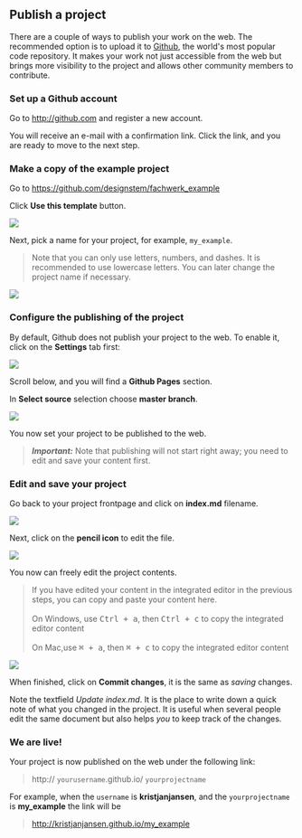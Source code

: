 ## Publish a project

There are a couple of ways to publish your work on the web. The recommended option is to upload it to [Github](http://github.com), the world's most popular code repository. It makes your work not just accessible from the web but brings more visibility to the project and allows other community members to contribute.

### Set up a Github account

Go to http://github.com and register a new account.

You will receive an e-mail with a confirmation link. Click the link, and you are ready to move to the next step.

### Make a copy of the example project

Go to https://github.com/designstem/fachwerk_example

Click **Use this template** button.


![](../docs/images/publish1.png)

Next, pick a name for your project, for example, `my_example`. 

> Note that you can only use letters, numbers, and dashes. It is recommended to use lowercase letters. You can later change the project name if necessary.

![](../docs/images/publish1a.png)

### Configure the publishing of the project

By default, Github does not publish your project to the web. To enable it, click on the **Settings** tab first:

![](../docs/images/publish2.png)

Scroll below, and you will find a **Github Pages** section.

In **Select source** selection choose **master branch**.

![](../docs/images/publish3.png)

You now set your project to be published to the web.

> ***Important:*** Note that publishing will not start right away; you need to edit and save your content first.

### Edit and save your project

Go back to your project frontpage and click on **index.md** filename.

![](../docs/images/publish4.png)

Next, click on the **pencil icon** to edit the file.

![](../docs/images/publish5.png)

You now can freely edit the project contents.

> If you have edited your content in the integrated editor in the previous steps, you can copy and paste your content here.<br><br>On Windows, use <kbd>Ctrl + a</kbd>, then <kbd>Ctrl + c</kbd> to copy the integrated editor content<br><br>On Mac,use <kbd>⌘ + a</kbd>, then <kbd>⌘ + c</kbd> to copy the integrated editor content

![](../docs/images/publish6.png)


When finished, click on **Commit changes**, it is the same as *saving* changes.

Note the textfield *Update index.md*.  It is the place to write down a quick note of what you changed in the project. It is useful when several people edit the same document but also helps *you* to keep track of the changes.

### We are live!

Your project is now published on the web under the following link:

> http:// `yourusername`.github.io/ `yourprojectname`

For example, when the `username` is **kristjanjansen**, and the `yourprojectname` is **my_example** the link will be


> http://kristjanjansen.github.io/my_example
